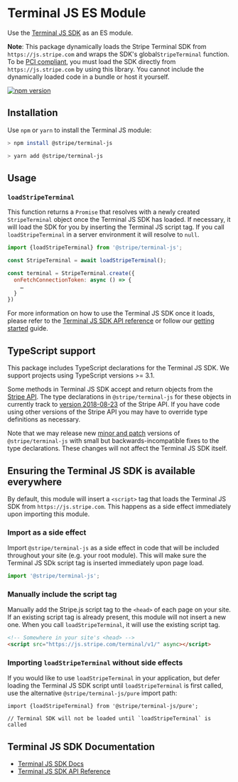 # Terminal JS ES Module

Use the [Terminal JS SDK](https://stripe.com/docs/terminal/sdk/js) as an ES
module.

**Note**: This package dynamically loads the Stripe Terminal SDK from 
`https://js.stripe.com` and wraps the SDK's global`StripeTerminal` function. 
To be
[PCI compliant](https://stripe.com/docs/security#validating-pci-compliance), you
must load the SDK directly from `https://js.stripe.com` by using this library.
You cannot include the dynamically loaded code in a bundle or host it yourself.

[![npm version](https://img.shields.io/npm/v/@stripe/terminal-js.svg?style=flat-square)](https://www.npmjs.com/package/@stripe/terminal-js)

## Installation

Use `npm` or `yarn` to install the Terminal JS module:

```sh
> npm install @stripe/terminal-js

> yarn add @stripe/terminal-js
```

## Usage

### `loadStripeTerminal`

This function returns a `Promise` that resolves with a newly created
`StripeTerminal` object once the Terminal JS SDK has loaded. If necessary, it
will load the SDK for you by inserting the Terminal JS script tag. If you call
`loadStripeTerminal` in a server environment it will resolve to `null`.

```js
import {loadStripeTerminal} from '@stripe/terminal-js';

const StripeTerminal = await loadStripeTerminal();

const terminal = StripeTerminal.create({
  onFetchConnectionToken: async () => {
    …
  }
})
```

For more information on how to use the Terminal JS SDK once it loads, please
refer to the
[Terminal JS SDK API reference](https://stripe.com/docs/terminal/js-api-reference)
or follow our [getting started](https://stripe.com/docs/terminal/sdk/js) guide.

## TypeScript support

This package includes TypeScript declarations for the Terminal JS SDK. We
support projects using TypeScript versions >= 3.1.

Some methods in Terminal JS SDK accept and return objects from the
[Stripe API](https://stripe.com/docs/api). The type declarations in
`@stripe/terminal-js` for these objects in currently track to
[version 2018-08-23](https://stripe.com/docs/api/versioning) of the Stripe API.
If you have code using other versions of the Stripe API you may have to override
type definitions as necessary.

Note that we may release new [minor and patch](https://semver.org/) versions of
`@stripe/terminal-js` with small but backwards-incompatible fixes to the type
declarations. These changes will not affect the Terminal JS SDK itself.

## Ensuring the Terminal JS SDK is available everywhere

By default, this module will insert a `<script>` tag that loads the Terminal JS
SDK from `https://js.stripe.com`. This happens as a side effect immediately upon
importing this module.

### Import as a side effect

Import `@stripe/terminal-js` as a side effect in code that will be included
throughout your site (e.g. your root module). This will make sure the Terminal
JS SDk script tag is inserted immediately upon page load.

```js
import '@stripe/terminal-js';
```

### Manually include the script tag

Manually add the Stripe.js script tag to the `<head>` of each page on your site.
If an existing script tag is already present, this module will not insert a new
one. When you call `loadStripeTerminal`, it will use the existing script tag.

```html
<!-- Somewhere in your site's <head> -->
<script src="https://js.stripe.com/terminal/v1/" async></script>
```

### Importing `loadStripeTerminal` without side effects

If you would like to use `loadStripeTerminal` in your application, but defer
loading the Terminal JS SDK script until `loadStripeTerminal` is first called,
use the alternative `@stripe/terminal-js/pure` import path:

```
import {loadStripeTerminal} from '@stripe/terminal-js/pure';

// Terminal SDK will not be loaded until `loadStripeTerminal` is called
```

## Terminal JS SDK Documentation

- [Terminal JS SDK Docs](https://stripe.com/docs/terminal/sdk/js)
- [Terminal JS SDK API Reference](https://stripe.com/docs/terminal/js-api-reference)

